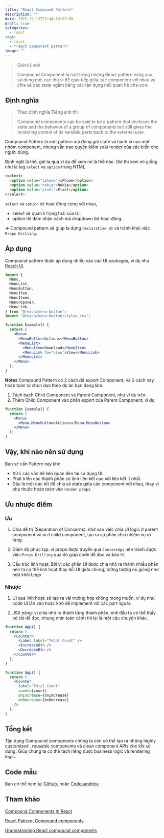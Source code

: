 ```yaml
---
title: "React Compound Pattern"
description: ""
date: 2022-12-11T22:44:16+07:00
draft: true
categories:
  - react
tags:
  - react
  - "react component pattern"
image: ""
---
```


> Quick Look
>
> Compound Component là một trong những React pattern nâng cao, sử dụng một các thú vị để giao tiếp giữa các component với nhau và chia sẻ các state ngầm bằng các tận dụng mối quan hệ cha-con.

## Định nghĩa

> Theo định nghĩa Tiếng anh thì:
>
> Compound components can be said to be a pattern that encloses the state and the behavior of a group of components but still gives the rendering control of its variable parts back to the external user.

Compound Pattern là một pattern mà đóng gói state và hành vi của một nhóm component, nhưng vẫn trao quyền kiểm soát render của các biến cho người dùng.

Định nghĩ là thế, giờ ta qua ví dụ để xem nó là thể nào. Giờ thì xem nó giống như là tag `select` và `option` trong HTML.

```html
<select>
  <option value="iphone">iPhone</option>
  <option value="nokia">Nokia</option>
  <option value="pixel">Pixel</option>
</select>
```

`select` và `option` sẽ hoạt động cùng với nhau,

- select sẽ quản lí trạng thái của UI.
- option thì đảm nhận cách mà dropdown list hoạt động.

=> Compound pattern sẽ giúp ta dựng `declarative UI` và tránh khỏi việc `Props Drilling`.

## Áp dụng

Compound pattern được áp dụng nhiều vào các UI packages, ví dụ như [Reach UI](https://reach.tech/).

```jsx
import {
  Menu,
  MenuList,
  MenuButton,
  MenuItem,
  MenuItems,
  MenuPopover,
  MenuLink,
} from "@reach/menu-button";
import "@reach/menu-button/styles.css";

function Example() {
  return (
    <Menu>
      <MenuButton>Actions</MenuButton>
      <MenuList>
        <MenuItem>Download</MenuItem>
        <MenuLink to="view">View</MenuLink>
      </MenuList>
    </Menu>
  );
}
```

**Notes** Compound Pattern có 2 cách để export Component, và 2 cách này hoàn toàn tự chọn dựa theo dự án bạn đang làm.

1. Tách bạch Child Component và Parent Component, như ví dụ trên.
2. Thêm Child Component vào phần export của Parent Component, ví dụ:

```jsx
function Example() {
  return (
    <Menu>
      <Menu.MenuButton>Actions</Menu.MenuButton>
    </Menu>
  );
}
```

## Vậy, khi nào nên sử dụng

Bạn sẽ cần Pattern này khi:

- Xử lí các vấn đề liên quan đến tái sử dụng UI.
- Phát triển các thành phần có tính liên kết cao với liên kết ít nhất.
- Đây là một các tốt để chia sẻ state giữa các component với nhau, thay vì phụ thuộc hoàn toàn vào `render props`.

## Ưu nhược điểm

### Ưu

1. Chia để trị (Separation of Concerns): nhờ vào việc chia UI logic ở parent component và ui ở child component, tạo ra sự phân chia nhiệm vụ rõ ràng.

2. Giảm độ phức tạp: vì props được truyền qua `ContextApi` nên tránh được việc `Props Drilling` qua đó giúp code dễ đọc và bảo trì.

3. Cấu trúc linh hoạt: Bởi vì các phần UI được chia nhỏ ra thành nhiều phần nên ta có thể linh hoạt thay đổi UI giữa chúng, tưởng tượng nó giống như một khối Lego.

### Nhược

1. UI quá linh hoạt: sẽ tạo ra vài trường hợp không mong muốn, ví dụ như code UI lẫn vào hoặc khó để implement với các part ngoài.

2. JSX nặng: vì chia nhỏ ra thành từng thành phần, mới đầu ta có thể thấy nó rất dễ đọc, nhưng nhìn toàn cảnh thì lại là một câu chuyện khác.

```jsx
function App() {
  return (
    <Counter>
      <Label label="Total Count" />
      <IncreaseBtn />
      <DecreaseBtn />
    </Counter>
  );
}

function App() {
  return (
    <Counter
      label="Total Count"
      count={count}
      onIncrease={onIncrease}
      onDecrease={onDecrease}
    />
  );
}
```

## Tổng kết

Tận dụng Compound components chúng ta còn có thể tạo ra những highly customized , reusable components và clean component APIs cho khi sử dụng. Giúp chúng ta có thể tách riêng được business logic và rendering logic.

## Code mẫu

Bạn có thể xem tại [Github](https://github.com/tunv1998/react-advanced-component-pattern/tree/feature/compound-pattern), hoặc [Codesandbox](https://codesandbox.io/s/github/tunv1998/react-advanced-component-pattern/tree/feature/compound-pattern)

## Tham khảo

[Compound Components In React](https://www.smashingmagazine.com/2021/08/compound-components-react/)

[React Pattern: Compound components](https://viblo.asia/p/react-pattern-compound-components-1VgZv4aY5Aw)

[Understanding React compound components](https://blog.logrocket.com/understanding-react-compound-components/)
